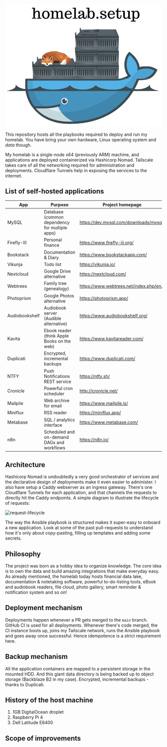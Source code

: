 ![homelab.setup-logo](homelab.setup_logo.png)

This repository hosts all the playbooks required to deploy and run my homelab. You have bring your own hardware, Linux operating system and *data* though.

My homelab is a single-node x64 (previously ARM) machine, and applications are deployed containerized via Hashicorp Nomad. Tailscale takes care of all the networking required for administration and deployments. Cloudflare Tunnels help in exposing the services to the internet.

## List of self-hosted applications

| App            | Purpose                                        | Project homepage                       |
|----------------|------------------------------------------------|----------------------------------------|
| MySQL          | Database (common dependency for multiple apps) | https://dev.mysql.com/downloads/mysql/ |
| Firefly-III    | Personal finance                               | https://www.firefly-iii.org/           |
| Bookstack      | Documentation & Diary                          | https://www.bookstackapp.com/          |
| Vikunja        | Todo list                                      | https://vikunja.io/                    |
| Nextcloud      | Google Drive alternative                       | https://nextcloud.com/                 |
| Webtrees       | Family tree (genealogy)                        | https://www.webtrees.net/index.php/en/ |
| Photoprism     | Google Photos alternative                      | https://photoprism.app/                |
| Audiobookshelf | Audiobook server (Audible alternative)         | https://www.audiobookshelf.org/        |
| Kavita         | Ebook reader (think Apple Books on the web)    | https://www.kavitareader.com/          |
| Duplicati      | Encrypted, incremental backups                 | https://www.duplicati.com/             |
| NTFY           | Push Notifications REST service                | https://ntfy.sh/                       |
| Cronicle       | Powerful cron scheduler                        | http://cronicle.net/                   |
| Mailpile       | Web archive for email                          | https://www.mailpile.is/               |
| Miniflux       | RSS reader                                     | https://miniflux.app/                  |
| Metabase       | SQL / analytics interface                      | https://www.metabase.com/              |
| n8n            | Scheduled and on-demand DAGs and workflows     | https://n8n.io/                        |

## Architecture

Hashicorp Nomad is undoubtedly a very good orchestrator of services and the declarative design of deployments make it even easier to administer. I also have setup a Caddy webserver as an ingress gateway. There's one Cloudflare Tunnels for each application, and that channels the requests to directly hit the Caddy endpoints. A simple diagram to illustrate the lifecycle of requests:

![request-lifecycle](https://i.imgur.com/VgvjzC6.png)

The way the Ansible playbook is structured makes it super-easy to onboard a new application. Look at some of the past pull-requests to understand how it's only about copy-pasting, filling up templates and adding some secrets.

## Philosophy

The project was born as a hobby idea to organize knowledge. The core idea is to own the data and build amazing integrations that make everyday easy. As already mentioned, the homelab today hosts financial data lake, documentation & notetaking software, powerful to-do-listing tools, eBook and audiobook readers, file cloud, photo gallery, smart reminder & notification system and so on!

## Deployment mechanism

Deployments happen whenever a PR gets merged to the `main` branch. GitHub CI is used for all deployments. Whenever there's code merged, the CI instance boots up, joins my Tailscale network, runs the Ansible playbook and goes away once successful. Hence idempotence is a strict requirement here.

## Backup mechanism

All the application containers are mapped to a persistent storage in the mounted HDD. And this giant data directory is being backed up to object storage (Backblaze B2 in my case). Encrypted, incremental backups - thanks to Duplicati.

## History of the host machine

1. 1GB DigitalOcean droplet
2. Raspberry Pi 4
3. Dell Latitude E6400

## Scope of improvements
